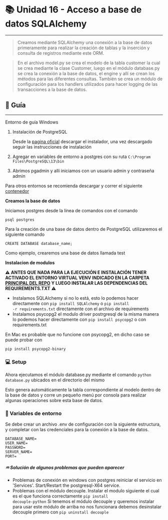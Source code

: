 # 📚 Unidad 16 - Acceso a base de datos SQLAlchemy 
---
>Creamos mediante SQLAlchemy una conexión a la base de datos primeramente para realizar la creación de tablas y la inserción y consulta de registros mediante este ORM.

>En el archivo model.py se crea el modelo de la tabla customer la cual se crea mediante la clase Customer, luego en el módulo database.py se crea la conexión a la base de datos, el engine y allí se crean los métodos para las diferentes consultas. También se crea un módulo de configuración para los handlers utilizados para hacer logging de las transacciones a la base de datos.

## 📝 Guía
---
Entorno de guía Windows

1) Instalación de PostgreSQL
   
   Desde la [pagina oficial](https://www.postgresql.org/download/) descargar el instalador, una vez descargado seguir las instrucciones de instalación

2) Agregar en variables de entorno a postgres con su ruta
   <code>C:\Program Files\PostgreSQL\13\bin</code>
3) Abrimos pgadmin y allí iniciamos con un usuario admin y contraseña admin

Para otros entornos se recomienda descargar y correr el siguiente [contenedor](https://hub.docker.com/_/postgres)

**Creamos la base de datos**

Iniciamos postgres desde la línea de comandos con el comando

<code>psql postgres</code>

Para la creación de una base de datos dentro de PostgreSQL
utilizaremos el siguiente comando

<code>CREATE DATABASE database_name;</code>

Como ejemplo, crearemos una base de datos llamada test

**Instalacion de modulos**

⚠ **ANTES QUE NADA PARA LA EJECUCIÓN E INSTALACIÓN TENER ACTIVADO EL ENTORNO VIRTUAL VENV INDICADO EN LA CARPETA [PRINCIPAL DEL REPO](https://github.com/alego125/timmit-data-engineer-by-alkemy) Y LUEGO INSTALAR LAS DEPENDENCIAS DEL REQUIREMENTS.TXT** ⚠

* Instalamos SQLAlchemy si no lo está, esto lo podemos hacer directamente con <code>pip install SQLAlchemy</code> o <code>pip install -r requirements.txt</code> directamente con el archivo de requirements
* Instalamos psycopg2 el modulo driver postrgresql de la misma manera lo podemos hacer directamente con <code>pip install psycopg2</code> o con requirements.txt

En Mac es probable que no funcione con psycopg2, en dicho caso se
puede probar con

<code>pip install psycopg2-binary</code>

### 💻 Setup

Ahora ejecutamos el módulo database.py mediante el comando <code>python database.py</code> ubicados en el directorio del mismo

Esto genera automáticamente la tabla correspondiente al modelo dentro de la base de datos y corre un pequeño menú por consola para realizar algunas operaciones sobre esta base de datos.

### 🌄 Variables de entorno 

Se debe crear un archivo .env de configuración con la siguiente estructura, y completar con las credenciales para la conexión a la base de datos.

~~~
DATABASE_NAME=
USER_NAME=
PASSWORD=
SERVER_NAME=
PORT=
~~~

##### ♒ Solución de algunos problemas que pueden aparecer

* Problemas de conexión en windows con postgres reiniciar el servicio en 'Services'. Start/Restart the postgresql-X64 service.
* Problemas con el módulo decouple. Instalar el modulo siguiente el cual es el que funciona correctamente
  <code>pip install decouple-python</code>
    Si tenemos el módulo decouple y queremos instalar para usar este módulo de arriba no nos funcionara debemos desinstalar decouple primero con <code>pip uninstall decouple</code>